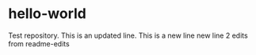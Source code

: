 # hello-world
Test repository. This is an updated line.
This is a new line
new line 2
edits from readme-edits
